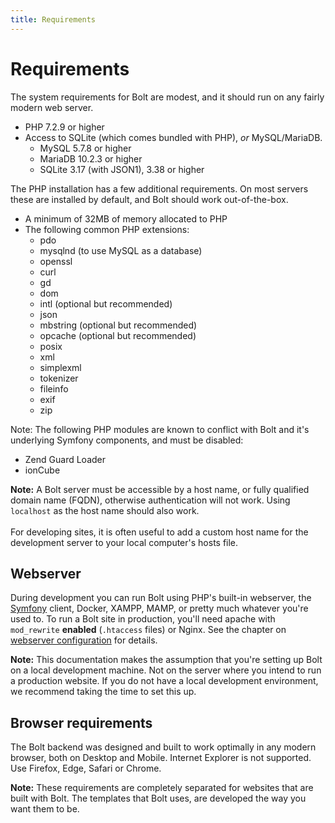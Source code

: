 ```yaml
---
title: Requirements
---
```

Requirements
============

The system requirements for Bolt are modest, and it should run on any fairly
modern web server.

- PHP 7.2.9 or higher
- Access to SQLite (which comes bundled with PHP), _or_ MySQL/MariaDB.
  - MySQL 5.7.8 or higher
  - MariaDB 10.2.3 or higher
  - SQLite 3.17 (with JSON1), 3.38 or higher

The PHP installation has a few additional requirements. On most servers these
are installed by default, and Bolt should work out-of-the-box.

- A minimum of 32MB of memory allocated to PHP
- The following common PHP extensions:
  - pdo
  - mysqlnd (to use MySQL as a database)
  <!-- - pgsql (to use PostgreSQL as a database) -->
  - openssl
  - curl
  - gd
  - dom
  - intl (optional but recommended)
  - json
  - mbstring (optional but recommended)
  - opcache (optional but recommended)
  - posix
  - xml
  - simplexml
  - tokenizer
  - fileinfo
  - exif
  - zip

Note: The following PHP modules are known to conflict with Bolt and it's
underlying Symfony components, and must be disabled:

- Zend Guard Loader
- ionCube

<p class="note"><strong>Note:</strong> A Bolt server must be accessible by a
host name, or fully qualified domain name (FQDN), otherwise authentication will
not work. Using <code>localhost</code> as the host name should also work.
</br></br>
For developing sites, it is often useful to add a custom host name for the
development server to your local computer's hosts file.</p>

Webserver
---------

During development you can run Bolt using PHP's built-in webserver, the
[Symfony][cli] client, Docker, XAMPP, MAMP, or pretty much whatever you're used
to.
To run a Bolt site in production, you'll need apache with `mod_rewrite`
<strong>enabled</strong> (`.htaccess` files) or Nginx. See the chapter on
[webserver configuration][webserver] for details.

<p class="note"><strong>Note:</strong> This documentation makes the assumption
that you're setting up Bolt on a local development machine. Not on the server
where you intend to run a production website. If you do not have a local
development environment, we recommend taking the time to set this up. </p>

Browser requirements
--------------------

The Bolt backend was designed and built to work optimally in any modern
browser, both on Desktop and Mobile. Internet Explorer is not supported.
Use Firefox, Edge, Safari or Chrome.

<p class="note"><strong>Note:</strong> These requirements are completely
separated for websites that are built with Bolt. The templates that Bolt uses,
are developed the way you want them to be.</p>

[webserver]: ../installation/webserver/apache
[cli]: https://symfony.com/download
